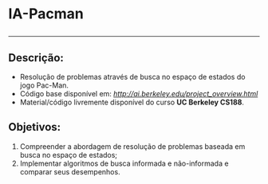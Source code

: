 # IA-Pacman<hr>

## Descrição:
 - Resolução de problemas através de busca no espaço de estados do jogo Pac-Man.
 - Código base disponível em: _http://ai.berkeley.edu/project_overview.html_
 - Material/código livremente disponível do curso **UC Berkeley CS188**.

## Objetivos:
 1. Compreender a abordagem de resolução de problemas baseada em busca no espaço de estados;
 2. Implementar algoritmos de busca informada e não-informada e comparar seus desempenhos.
